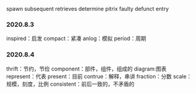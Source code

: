 
spawn
subsequent
retrieves 
determine 
pitrix
faulty
defunct
entry


### 2020.8.3


inspired：启发
compact：紧凑
anlog：模拟
period：周期



### 2020.8.4

thrift：节约，节俭
component：部件，组件，组成的
diagram:图表
represent：代表
present：目前
contrue：解释，串讲
fraction：分数
scale：规模，刻度，比例
consistent：前后一致的，不矛盾的







